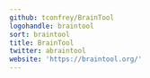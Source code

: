```yaml
---
github: tconfrey/BrainTool
logohandle: braintool
sort: braintool
title: BrainTool
twitter: abraintool
website: 'https://braintool.org/'
---
```


